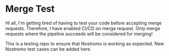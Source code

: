 # Merge Test

Hi all, I'm getting tired of having to test your code before accepting merge requests. Therefore, I have enabled CI/CD on merge request. Only merge requests where the pipeline succeeds will be considered for merging!

This is a testing repo to ensure that Nostromo is working as expected. New Nostromo test cases can be added here.
